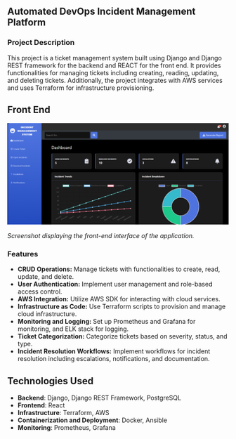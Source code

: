 ## Automated DevOps Incident Management Platform

### Project Description

This project is a ticket management system built using Django and Django REST framework for the backend and REACT for the front end. It provides functionalities for managing tickets including creating, reading, updating, and deleting tickets. Additionally, the project integrates with AWS services and uses Terraform for infrastructure provisioning.



## Front End

<p align="center">
  <img src="FrontEndIncidentManagement.png" alt="Front End" width="900">
</p>

*Screenshot displaying the front-end interface of the application.*

### Features
- **CRUD Operations:** Manage tickets with functionalities to create, read, update, and delete.
- **User Authentication:** Implement user management and role-based access control.
- **AWS Integration:** Utilize AWS SDK for interacting with cloud services.
- **Infrastructure as Code:** Use Terraform scripts to provision and manage cloud infrastructure.
- **Monitoring and Logging:** Set up Prometheus and Grafana for monitoring, and ELK stack for logging.
- **Ticket Categorization:** Categorize tickets based on severity, status, and type.
- **Incident Resolution Workflows:** Implement workflows for incident resolution including escalations, notifications, and documentation.

## Technologies Used

- **Backend**: Django, Django REST Framework, PostgreSQL
- **Frontend**: React
- **Infrastructure**: Terraform, AWS
- **Containerization and Deployment**: Docker, Ansible
- **Monitoring**: Prometheus, Grafana
